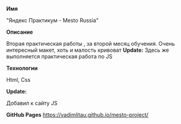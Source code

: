 **Имя**

"Яндекс Практикум - Mesto Russia"

**Описание**

Вторая практическая работы , за второй месяц обучения. Очень интересный макет, хоть и малость кривоват
**Update:**
Здесь же выполняется практическая работа по JS

**Технологии**

Html, Css

**Update:**

Добавил к сайту JS

**GitHub Pages**
https://vadimlitau.github.io/mesto-project/
